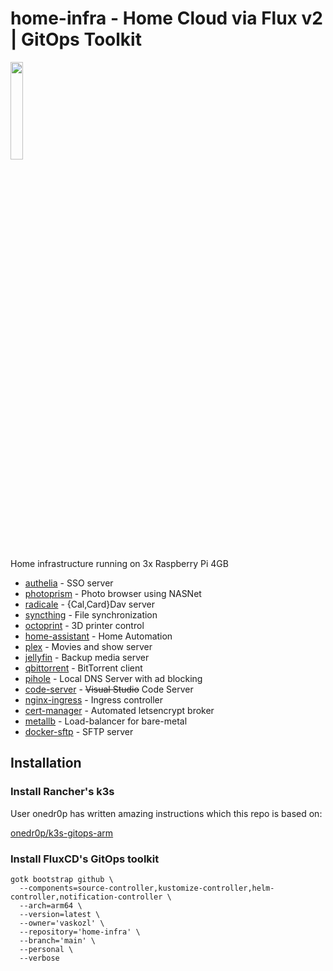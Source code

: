 # home-infra - Home Cloud via Flux v2 | GitOps Toolkit

<img src="https://download.logo.wine/logo/Kubernetes/Kubernetes-Logo.wine.png" width="20%">

Home infrastructure running on 3x Raspberry Pi 4GB

* [authelia](https://github.com/authelia/authelia) - SSO server
* [photoprism](https://github.com/photoprism/photoprism) - Photo browser using NASNet
* [radicale](https://github.com/tomsquest/docker-radicale) - {Cal,Card}Dav server
* [syncthing](https://github.com/syncthing/syncthing) - File synchronization
* [octoprint](https://github.com/OctoPrint/OctoPrint) - 3D printer control
* [home-assistant](https://github.com/home-assistant/core) - Home Automation
* [plex](https://github.com/plexinc/pms-docker) - Movies and show server
* [jellyfin](https://github.com/jellyfin/jellyfin) - Backup media server
* [qbittorrent](https://github.com/qbittorrent/qBittorrent) - BitTorrent client
* [pihole](https://github.com/pi-hole/pi-hole) - Local DNS Server with ad blocking
* [code-server](https://github.com/cdr/code-server) - ~~Visual Studio~~ Code Server
* [nginx-ingress](https://github.com/kubernetes/ingress-nginx) - Ingress controller
* [cert-manager](https://github.com/jetstack/cert-manager) - Automated letsencrypt broker
* [metallb](https://github.com/metallb/metallb) - Load-balancer for bare-metal
* [docker-sftp](https://github.com/emberstack/docker-sftp) - SFTP server

## Installation

### Install Rancher's k3s

User onedr0p has written amazing instructions which this repo is based on:

[onedr0p/k3s-gitops-arm](https://github.com/onedr0p/k3s-gitops-arm)

### Install FluxCD's GitOps toolkit

```
gotk bootstrap github \
  --components=source-controller,kustomize-controller,helm-controller,notification-controller \
  --arch=arm64 \
  --version=latest \
  --owner='vaskozl' \
  --repository='home-infra' \
  --branch='main' \
  --personal \
  --verbose
```
